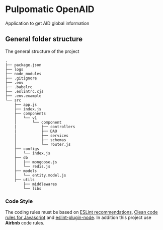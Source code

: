 # Pulpomatic OpenAID
Application to get AID global information

## General folder structure
The general structure of the project
````
.
├── package.json
├── logs
├── node_modules
├── .gitignore
├── .env
├── .babelrc
├── .eslintrc.cjs
├── .env.example
└── src
    ├── app.js
    ├── index.js
    ├── components
    │   └── v1
    │       └── component
    |           ├── controllers
    |           ├── DAO
    │           ├── services
    │           ├── schemas
    │           └── router.js
    ├── configs
    │   └── index.js
    ├── db
    │   ├── mongoose.js
    │   └── redis.js
    ├── models
    │   └── entity.model.js
    ├── utils
        ├── middlewares
        └── libs

````

### Code Style
The coding rules must be based on [ESLint recommendations](https://eslint.org/), [Clean code rules for Javascript](https://github.com/ryanmcdermott/clean-code-javascript) and [eslint-plugin-node](https://www.npmjs.com/package/eslint-plugin-node). In addition this project use **Airbnb** code rules.